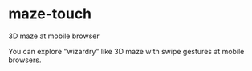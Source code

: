 # maze-touch

3D maze at mobile browser

You can explore "wizardry" like 3D maze with swipe gestures at mobile browsers.
